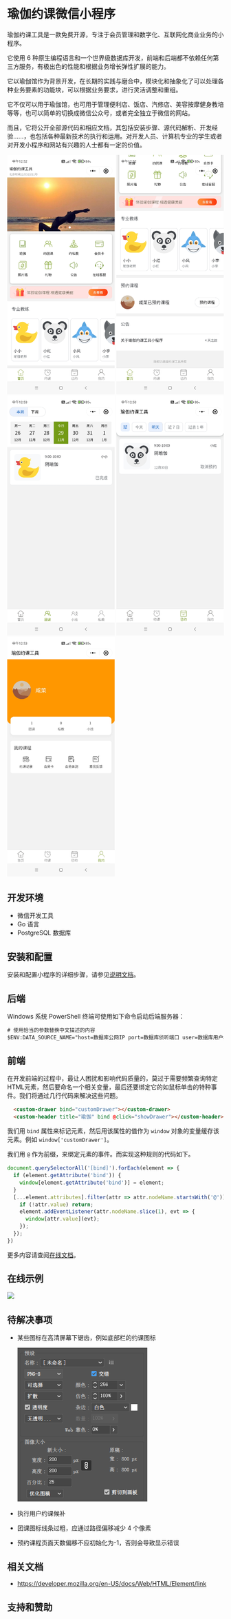 # 瑜伽约课微信小程序

瑜伽约课工具是一款免费开源，专注于会员管理和数字化、互联网化商业业务的小程序。

它使用 6 种原生编程语言和一个世界级数据库开发，前端和后端都不依赖任何第三方服务，有极出色的性能和根据业务增长弹性扩展的能力。

它以瑜伽馆作为背景开发，在长期的实践与磨合中，模块化和抽象化了可以处理各种业务要素的功能块，可以根据业务要求，进行灵活调整和重组。

它不仅可以用于瑜伽馆，也可用于管理便利店、饭店、汽修店、美容按摩健身教培等等，也可以简单的切换成微信公众号，或者完全独立于微信的网站。

而且，它将公开全部源代码和相应文档，其包括安装步骤、源代码解析、开发经验……，也包括各种最新技术的执行和运用。对开发人员、计算机专业的学生或者对开发小程序和网站有兴趣的人士都有一定的价值。


<div>
<img width="250" src="images/Screenshot_2022-12-29-12-52-48-957_com.tencent.mm.jpg">
<img width="250" src="images/Screenshot_2022-12-29-12-52-52-502_com.tencent.mm.jpg">
<img width="250"  src="images/Screenshot_2022-12-29-12-53-05-122_com.tencent.mm.jpg">
<img width="250" src="images/Screenshot_2022-12-29-12-53-28-806_com.tencent.mm.jpg">
<img width="250" src="images/Screenshot_2022-12-29-12-53-18-957_com.tencent.mm.jpg">
</div>

## 开发环境

- 微信开发工具
- Go 语言
- PostgreSQL 数据库

## 安装和配置

安装和配置小程序的详细步骤，请参见[说明文档](https://lucidu.cn/article?name=%E5%AE%89%E8%A3%85%E5%92%8C%E9%85%8D%E7%BD%AE)。

## 后端

Windows 系统 PowerShell 终端可使用如下命令启动后端服务器：

```ps
# 使用恰当的参数替换中文描述的内容
$ENV:DATA_SOURCE_NAME="host=数据库公网IP port=数据库侦听端口 user=数据库用户名 password=数据库密码 dbname=数据库名称 sslmode=disable";$ENV:AUTH_URL="https://api.weixin.qq.com/sns/jscode2session?appid=小程序Id&secret=小程序密钥&grant_type=authorization_code&js_code=";$ENV:SECRET="长度32的字符串"; go run main.go
```

## 前端

在开发前端的过程中，最让人困扰和影响代码质量的，莫过于需要频繁查询特定HTML元素，然后要命名一个相关变量，最后还要绑定它的如鼠标单击的特种事件。我们将通过几行代码来解决这些问题。

```html
  <custom-drawer bind="customDrawer"></custom-drawer>
  <custom-header title="瑜伽" bind @click="showDrawer"></custom-header>
```

我们用 `bind` 属性来标记元素，然后用该属性的值作为 `window` 对象的变量缓存该元素。例如 `window['customDrawer']`。

我们用  `@` 作为前缀，来绑定元素的事件。而实现这种规则的代码如下。

```javascript
document.querySelectorAll('[bind]').forEach(element => {
  if (element.getAttribute('bind')) {
    window[element.getAttribute('bind')] = element;
  }
  [...element.attributes].filter(attr => attr.nodeName.startsWith('@')).forEach(attr => {
    if (!attr.value) return;
    element.addEventListener(attr.nodeName.slice(1), evt => {
      window[attr.value](evt);
    });
  });
})

```

更多内容请查阅[在线文档](https://lucidu.cn/article?name=%E5%89%8D%E7%AB%AF)。

## 在线示例

<img src="/images/扫码_搜索联合传播样式-标准色版.png">

## 待解决事项

- 某些图标在高清屏幕下锯齿，例如底部栏的约课图标

    <img src="/images/image.png">
- 执行用户约课候补
- 团课图标线条过粗，应通过路径偏移减少 4 个像素
- 预约课程页面天数偏移不应初始化为-1，否则会导致显示错误


## 相关文档

- https://developer.mozilla.org/en-US/docs/Web/HTML/Element/link

## 支持和赞助


